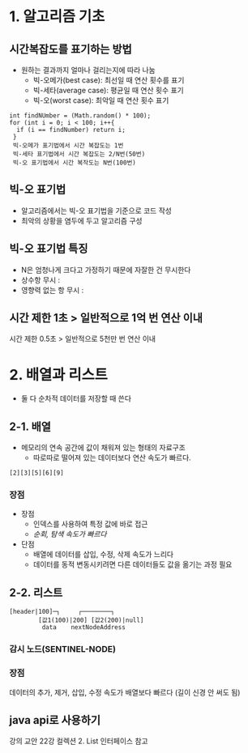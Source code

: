 # 1. 알고리즘 기초

## 시간복잡도를 표기하는 방법
- 원하는 결과까지 얼마나 걸리는지에 따라 나눔
  + 빅-오메가(best case): 최선일 때 연산 횟수를 표기
  + 빅-세타(average case): 평균일 때 연산 횟수 표기
  + 빅-오(worst case): 최악일 때 연산 횟수 표기
```
int findNUmber = (Math.random() * 100);
for (int i = 0; i < 100; i++{
  if (i == findNumber) return i;
 }
 빅-오메가 표기법에서 시간 복잡도는 1번
 빅-세타 표기법에서 시간 복잡도는 2/N번(50번)
 빅-오 표기법에서 시간 복작도는 N번(100번)
```


## 빅-오 표기법
- 알고리즘에서는 빅-오 표기법을 기준으로 코드 작성
- 최악의 상황을 염두에 두고 알고리즘 구성

## 빅-오 표기법 특징
 - N은 엄청나게 크다고 가정하기 때문에 자잘한 건 무시한다
 - 상수항 무시 : 
 - 영향력 없는 항 무시 : 

## 시간 제한 1초 > 일반적으로 1억 번 연산 이내
시간 제한 0.5초 > 일반적으로 5천만 번 연산 이내


# 2. 배열과 리스트
- 둘 다 순차적 데이터를 저장할 때 쓴다
## 2-1. 배열
- 메모리의 연속 공간에 값이 채워져 있는 형태의 자료구조
  + 따로따로 떨어져 있는 데이터보다 연산 속도가 빠르다.
```배열의 구조
[2][3][5][6][9]
```
### 장점
- 장점
  + 인덱스를 사용하여 특정 값에 바로 접근
  + *순회, 탐색 속도가 빠르다*
- 단점
  + 배열에 데이터를 삽입, 수정, 삭제 속도가 느리다
  + 데이터를 동적 변동시키려면 다른 데이터들도 값을 옮기는 과정 필요


## 2-2. 리스트
``` 리스트의 구조
[header|100]─┐     ┌────────┐  
        [값1(100)|200] [값2(200)|null]
         data    nextNodeAddress
 ```
### 감시 노드(SENTINEL-NODE)

### 장점
데이터의 추가, 제거, 삽입, 수정 속도가 배열보다 빠르다
(길이 신경 안 써도 됨)

## java api로 사용하기
강의 교안 22강 컬렉션 2. List 인터페이스 참고
